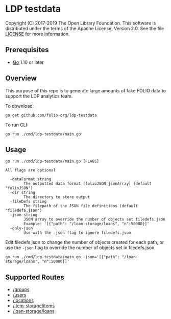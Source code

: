 LDP testdata
===

Copyright (C) 2017-2019 The Open Library Foundation.  This software is 
distributed under the
terms of the Apache License, Version 2.0.  See the file
[LICENSE](https://github.com/folio-org/ldp/blob/master/LICENSE) for
more information.


Prerequisites
-------------------

* [Go](https://golang.org) 1.10 or later

Overview
--------

This purpose of this repo is to generate large amounts of fake FOLIO data to support the LDP analytics team.

To download:

```shell
go get github.com/folio-org/ldp-testdata
```

To run CLI:
```shell
go run ./cmd/ldp-testdata/main.go
```

Usage
--------
```
go run ./cmd/ldp-testdata/main.go [FLAGS]

All flags are optional

  -dataFormat string
    	The outputted data format [folioJSON|jsonArray] (default "folioJSON")
  -dir string
    	The directory to store output
  -fileDefs string
    	The filepath of the JSON file definitions (default "filedefs.json")
  -json string
    	JSON array to override the number of objects set filedefs.json
    	Example: '[{"path": "/loan-storage/loans", "n":50000}]'
  -only-json
    	Use with the -json flag to ignore filedefs.json
```

Edit filedefs.json to change the number of objects created for each path, or 
use the `-json` flag to override the number of objects set in filedefs.json

```shell
go run ./cmd/ldp-testdata/main.go -json='[{"path": "/loan-storage/loans", "n":50000}]'
```

Supported Routes
--------

- [/groups](https://s3.amazonaws.com/foliodocs/api/mod-users/groups.html)
- [/users](https://s3.amazonaws.com/foliodocs/api/mod-users/users.html)
- [/locations](https://s3.amazonaws.com/foliodocs/api/mod-inventory-storage/location.html)
- [/item-storage/items](https://s3.amazonaws.com/foliodocs/api/mod-inventory-storage/item-storage.html)
- [/loan-storage/loans](https://s3.amazonaws.com/foliodocs/api/mod-circulation-storage/loan-storage.html)
